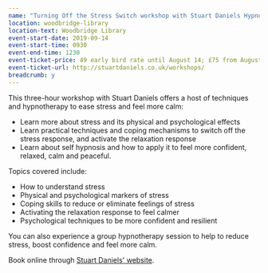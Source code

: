 ```yaml
---
name: "Turning Off the Stress Switch workshop with Stuart Daniels Hypnotherapy"
location: woodbridge-library
location-text: Woodbridge Library
event-start-date: 2019-09-14
event-start-time: 0930
event-end-time: 1230
event-ticket-price: 49 early bird rate until August 14; £75 from August 15 onwards
event-ticket-url: http://stuartdaniels.co.uk/workshops/
breadcrumb: y
---
```


This three-hour workshop with Stuart Daniels offers a host of techniques and hypnotherapy to ease stress and feel more calm:

* Learn more about stress and its physical and psychological effects
* Learn practical techniques and coping mechanisms to switch off the stress response, and activate the relaxation response
* Learn about self hypnosis and how to apply it to feel more confident, relaxed, calm and peaceful.

Topics covered include:

* How to understand stress
* Physical and psychological markers of stress
* Coping skills to reduce or eliminate feelings of stress
* Activating the relaxation response to feel calmer
* Psychological techniques to be more confident and resilient

You can also experience a group hypnotherapy session to help to reduce stress, boost confidence and feel more calm.

Book online through [Stuart Daniels' website](http://stuartdaniels.co.uk/workshops/).
